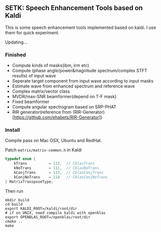 ## SETK: Speech Enhancement Tools based on Kaldi

This is some speech enhancement tools implemented based on kaldi. I use them for quick experiment.

Updating...

### Finished

* Compute kinds of masks(ibm, irm etc)
* Compute (phase angle/power&magnitude spectrum/complex STFT results) of input wave
* Seperate target component from input wave according to input masks
* Estimate wave from enhanced spectrum and reference wave
* Complex matrix/vector class
* MVDR/max-SNR beamformer(depend on T-F mask)
* Fixed beamformer
* Compute angular spectrogram based on SRP-PHAT
* RIR generator(reference from (RIR-Generator)[https://github.com/ehabets/RIR-Generator])

### Install
Compile pass on Mac OSX, Ubuntu and RedHat.

Patch `matrix/matrix-common.h` in Kaldi
```c++
typedef enum {
    kTrans          = 112,  // CblasTrans
    kNoTrans        = 111,  // CblasNoTrans
    kConjTrans      = 113,  // CblasConjTrans
    kConjNoTrans    = 114   // CblasConjNoTrans
} MatrixTransposeType;
```

Then run
```shell
mkdir build
cd build
export KALDI_ROOT=/kaldi/root/dir
# if on UNIX, need compile kaldi with openblas
export OPENBLAS_ROOT=/openblas/root/dir
cmake ..
make
```

